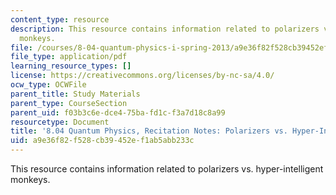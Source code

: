 ```yaml
---
content_type: resource
description: This resource contains information related to polarizers vs. hyper-intelligent
  monkeys.
file: /courses/8-04-quantum-physics-i-spring-2013/a9e36f82f528cb39452ef1ab5abb233c_MIT8_04S13_Polvs.Hyp-IntMo.pdf
file_type: application/pdf
learning_resource_types: []
license: https://creativecommons.org/licenses/by-nc-sa/4.0/
ocw_type: OCWFile
parent_title: Study Materials
parent_type: CourseSection
parent_uid: f03b3c6e-dce4-75ba-fd1c-f3a7d18c8a99
resourcetype: Document
title: '8.04 Quantum Physics, Recitation Notes: Polarizers vs. Hyper-Intelligent Monkeys'
uid: a9e36f82-f528-cb39-452e-f1ab5abb233c
---
```

This resource contains information related to polarizers vs. hyper-intelligent monkeys.